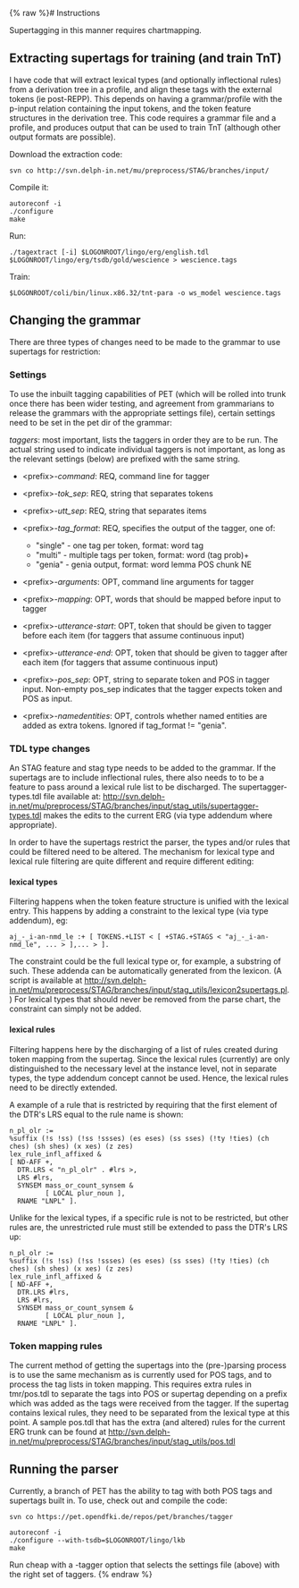 {% raw %}# Instructions

Supertagging in this manner requires chartmapping.

## Extracting supertags for training (and train TnT)

I have code that will extract lexical types (and optionally inflectional
rules) from a derivation tree in a profile, and align these tags with
the external tokens (ie post-REPP). This depends on having a
grammar/profile with the p-input relation containing the input tokens,
and the token feature structures in the derivation tree. This code
requires a grammar file and a profile, and produces output that can be
used to train TnT (although other output formats are possible).

Download the extraction code:

    svn co http://svn.delph-in.net/mu/preprocess/STAG/branches/input/ 

Compile it:

    autoreconf -i 
    ./configure 
    make 

Run:

    ./tagextract [-i] $LOGONROOT/lingo/erg/english.tdl $LOGONROOT/lingo/erg/tsdb/gold/wescience > wescience.tags

Train:

    $LOGONROOT/coli/bin/linux.x86.32/tnt-para -o ws_model wescience.tags

## Changing the grammar

There are three types of changes need to be made to the grammar to use
supertags for restriction:

### Settings

To use the inbuilt tagging capabilities of PET (which will be rolled
into trunk once there has been wider testing, and agreement from
grammarians to release the grammars with the appropriate settings file),
certain settings need to be set in the pet dir of the grammar:

*taggers*: most important, lists the taggers in order they are to be
run. The actual string used to indicate individual taggers is not
important, as long as the relevant settings (below) are prefixed with
the same string.

- &lt;prefix&gt;*-command*: REQ, command line for tagger
- &lt;prefix&gt;*-tok\_sep*: REQ, string that separates tokens
- &lt;prefix&gt;*-utt\_sep*: REQ, string that separates items
- &lt;prefix&gt;*-tag\_format*: REQ, specifies the output of the
tagger, one of:
  
  - "single" - one tag per token, format: word tag
  - "multi" - multiple tags per token, format: word (tag prob)+
  - "genia" - genia output, format: word lemma POS chunk NE
- &lt;prefix&gt;*-arguments*: OPT, command line arguments for tagger
- &lt;prefix&gt;*-mapping*: OPT, words that should be mapped before
input to tagger
- &lt;prefix&gt;*-utterance-start*: OPT, token that should be given to
tagger before each item (for taggers that assume continuous input)
- &lt;prefix&gt;*-utterance-end*: OPT, token that should be given to
tagger after each item (for taggers that assume continuous input)
- &lt;prefix&gt;*-pos\_sep*: OPT, string to separate token and POS in
tagger input. Non-empty pos\_sep indicates that the tagger expects
token and POS as input.
- &lt;prefix&gt;*-namedentities*: OPT, controls whether named entities
are added as extra tokens. Ignored if tag\_format != "genia".

### TDL type changes

An STAG feature and stag type needs to be added to the grammar. If the
supertags are to include inflectional rules, there also needs to to be a
feature to pass around a lexical rule list to be discharged. The
supertagger-types.tdl file available at:
<http://svn.delph-in.net/mu/preprocess/STAG/branches/input/stag_utils/supertagger-types.tdl>
makes the edits to the current ERG (via type addendum where
appropriate).

In order to have the supertags restrict the parser, the types and/or
rules that could be filtered need to be altered. The mechanism for
lexical type and lexical rule filtering are quite different and require
different editing:

#### lexical types

Filtering happens when the token feature structure is unified with the
lexical entry. This happens by adding a constraint to the lexical type
(via type addendum), eg:

    aj_-_i-an-nmd_le :+ [ TOKENS.+LIST < [ +STAG.+STAGS < "aj_-_i-an-nmd_le", ... > ],... > ].

The constraint could be the full lexical type or, for example, a
substring of such. These addenda can be automatically generated from the
lexicon. (A script is available at
<http://svn.delph-in.net/mu/preprocess/STAG/branches/input/stag_utils/lexicon2supertags.pl>.)
For lexical types that should never be removed from the parse chart, the
constraint can simply not be added.

#### lexical rules

Filtering happens here by the discharging of a list of rules created
during token mapping from the supertag. Since the lexical rules
(currently) are only distinguished to the necessary level at the
instance level, not in separate types, the type addendum concept cannot
be used. Hence, the lexical rules need to be directly extended.

A example of a rule that is restricted by requiring that the first
element of the DTR's LRS equal to the rule name is shown:

    n_pl_olr :=
    %suffix (!s !ss) (!ss !ssses) (es eses) (ss sses) (!ty !ties) (ch ches) (sh shes) (x xes) (z zes)
    lex_rule_infl_affixed &
    [ ND-AFF +,
      DTR.LRS < "n_pl_olr" . #lrs >,
      LRS #lrs,
      SYNSEM mass_or_count_synsem &
             [ LOCAL plur_noun ],
      RNAME "LNPL" ].

Unlike for the lexical types, if a specific rule is not to be
restricted, but other rules are, the unrestricted rule must still be
extended to pass the DTR's LRS up:

    n_pl_olr :=
    %suffix (!s !ss) (!ss !ssses) (es eses) (ss sses) (!ty !ties) (ch ches) (sh shes) (x xes) (z zes)
    lex_rule_infl_affixed &
    [ ND-AFF +,
      DTR.LRS #lrs,
      LRS #lrs,
      SYNSEM mass_or_count_synsem &
             [ LOCAL plur_noun ],
      RNAME "LNPL" ].

### Token mapping rules

The current method of getting the supertags into the (pre-)parsing
process is to use the same mechanism as is currently used for POS tags,
and to process the tag lists in token mapping. This requires extra rules
in tmr/pos.tdl to separate the tags into POS or supertag depending on a
prefix which was added as the tags were received from the tagger. If the
supertag contains lexical rules, they need to be separated from the
lexical type at this point. A sample pos.tdl that has the extra (and
altered) rules for the current ERG trunk can be found at
<http://svn.delph-in.net/mu/preprocess/STAG/branches/input/stag_utils/pos.tdl>

## Running the parser

Currently, a branch of PET has the ability to tag with both POS tags and
supertags built in. To use, check out and compile the code:

    svn co https://pet.opendfki.de/repos/pet/branches/tagger
    
    autoreconf -i
    ./configure --with-tsdb=$LOGONROOT/lingo/lkb
    make

Run cheap with a -tagger option that selects the settings file (above)
with the right set of taggers.
<update date omitted for speed>{% endraw %}